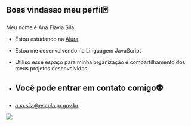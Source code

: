 ## Boas vindasao meu perfil🃏

Meu nome é Ana Flavia Sila

- Estou estudando na [Alura](https://www.alura.com.br)
- Estou me desenvolvendo na Linguagem JavaScript
- Utiliso esse espaço para minha organização é compartilhamento dos meus projetos desenvolvidos

- ## Você pode entrar em contato comigo👽
-  ana.sila@escola.pr.gov.br
  
![]( https://media1.tenor.com/m/NeBbYuvg2EsAAAAC/megamind.gif)
